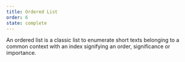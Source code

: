 ```yaml
---
title: Ordered List
order: 6
state: complete
---
```

An ordered list is a classic list to enumerate short texts belonging to a common context with an index signifying an
order, significance or importance.
